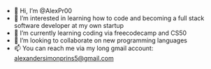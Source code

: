 - 👋 Hi, I’m @AlexPr00
- 👀 I’m interested in learning how to code and becoming a full stack software developer at my own startup
- 🌱 I’m currently learning coding via freecodecamp and CS50
- 💞️ I’m looking to collaborate on new programming languages
- 📫 You can reach me via my long gmail account: alexandersimonprins5@gmail.com

<!---
AlexPr00/AlexPr00 is a ✨ special ✨ repository because its `README.md` (this file) appears on your GitHub profile.
You can click the Preview link to take a look at your changes.
--->
